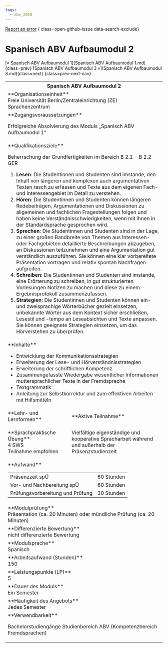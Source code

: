 ```yaml
---
tags:
  - abv_2018
---
```

[Report an error](https://github.com/SGSSGene/FUB-SUP/issues/new?title=Error%20in%20%22Spanisch%20ABV%20Aufbaumodul%202%22&body=There%20seems%20to%20be%20an%20error%20in%20module%20%22Spanisch%20ABV%20Aufbaumodul%202%22%2E%0A%0A%3CDescribe%20here%20a%20slightly%20more%20detailed%20description%20of%20what%20is%20wrong%3E&labels=bug)
{ class=open-github-issue data-search-exclude}

# Spanisch ABV Aufbaumodul 2

[« Spanisch ABV Aufbaumodul 1](Spanisch ABV Aufbaumodul 1.md){class=prev}
[Spanisch ABV Aufbaumodul 3 »](Spanisch ABV Aufbaumodul 3.md){class=next}
{class=prev-next-nav}

<table markdown id="moduledesc">
<tr markdown class="moduledesc_head"><th colspan="2">Spanisch ABV Aufbaumodul 2 </th></tr>
<tr markdown><td colspan="2">**Organisationseinheit**   <br>Freie Universität Berlin/Zentraleinrichtung (ZE) Sprachenzentrum</td></tr>


<tr markdown><td colspan="2">**Zugangsvoraussetzungen** <br>

Erfolgreiche Absolvierung des Moduls „Spanisch ABV Aufbaumodul 1“


</td></tr>
<tr markdown><td colspan="2">**Qualifikationsziele**    <br>

Beherrschung der Grundfertigkeiten im Bereich B 2.1 - B 2.2 GER

1. __Lesen__: Die Studentinnen und Studenten sind imstande, den Inhalt von
   längeren und komplexen auch argumentativen Texten rasch zu erfassen und
   Texte aus dem eigenen Fach- und Interessengebiet im Detail zu verstehen.
2. __Hören__: Die Studentinnen und Studenten können längeren Redebeiträgen,
   Argumentationen und Diskussionen zu allgemeinen und fachlichen
   Fragestellungen folgen und haben keine Verständnisschwierigkeiten, wenn
   mit ihnen in der Standardsprache gesprochen wird.
3. __Sprechen__: Die Studentinnen und Studenten sind in der Lage, zu einer
   großen Bandbreite von Themen aus Interessen- oder Fachgebieten
   detaillierte Beschreibungen abzugeben, an Diskussionen teilzunehmen und
   eine Argumentation gut verständlich auszuführen. Sie können eine klar
   vorbereitete Präsentation vortragen und relativ spontan Nachfragen
   aufgreifen.
4. __Schreiben__: Die Studentinnen und Studenten sind imstande, eine
   Erörterung zu schreiben, in gut strukturierten Vorlesungen Notizen zu
   machen und diese zu einem Ergebnisprotokoll zusammenzufassen.
5. __Strategien__: Die Studentinnen und Studenten können ein- und
   zweisprachige Wörterbücher gezielt einsetzen, unbekannte Wörter aus dem
   Kontext sicher erschließen, Lesestil und -tempo an Leseabsichten und
   Texte anpassen. Sie können geeignete Strategien einsetzen, um das
   Hörverstehen zu überprüfen.


</td></tr>
<tr markdown><td colspan="2">**Inhalte**                <br>


- Entwicklung der Kommunikationsstrategien
- Erweiterung der Lese- und Hörverständnisstrategien
- Erweiterung der schriftlichen Kompetenz
- Zusammengefasste Wiedergabe wesentlicher Informationen muttersprachlicher
  Texte in der Fremdsprache
- Textgrammatik
- Anleitung zur Selbstkorrektur und zum effektiven Arbeiten mit Hilfsmitteln


</td></tr>

<tr markdown><td>**Lehr- und Lernformen**</td><td>**Aktive Teilnahme**</td></tr>
<tr markdown><td> **Sprachpraktische Übung** <br>4 SWS <br> Teilnahme empfohlen</td><td>

Vielfältige eigenständige und kooperative Spracharbeit während und außerhalb der Präsenzstudienzeit
</td></tr>
<tr markdown><td colspan="2">**Aufwand**                <br>
<table class="aufwand_table">
<tr><td>Präsenzzeit spÜ</td><td>60 Stunden</td></tr>
<tr><td>Vor- und Nachbereitung spÜ</td><td>60 Stunden</td></tr>
<tr><td>Prüfungsvorbereitung und Prüfung</td><td>30 Stunden</td></tr>
</table>

</td></tr>
<tr markdown><td colspan="2">**Modulprüfung**             <br>Präsentation (ca. 20 Minuten) oder mündliche Prüfung (ca. 20 Minuten)


</td></tr>
<tr markdown><td colspan="2">**Differenzierte Bewertung** <br>nicht differenzierte Bewertung

</td></tr>
<tr markdown><td colspan="2">**Modulsprache**             <br>Spanisch</td></tr>
<tr markdown><td colspan="2">**Arbeitsaufwand (Stunden)** <br>150</td></tr>
<tr markdown><td colspan="2">**Leistungspunkte (LP)**     <br>5</td></tr>
<tr markdown><td colspan="2">**Dauer des Moduls**         <br>Ein Semester</td></tr>
<tr markdown><td colspan="2">**Häufigkeit des Angebots**  <br>Jedes Semester</td></tr>
<tr markdown><td colspan="2">**Verwendbarkeit**           <br>

Bachelorstudiengänge Studienbereich ABV (Kompetenzbereich Fremdsprachen)


</td></tr>

</table>
